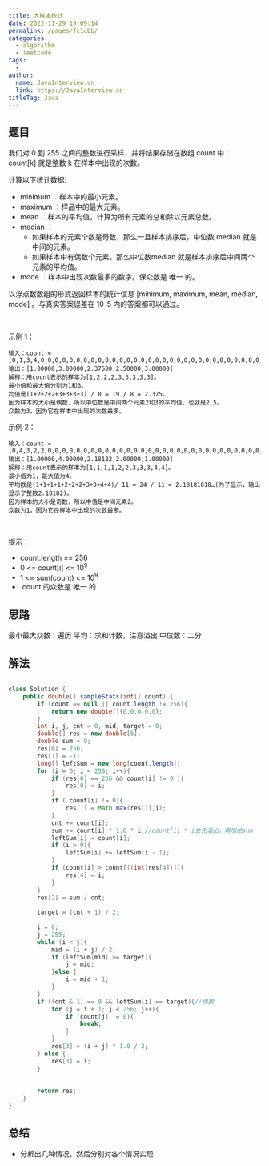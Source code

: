 ```yaml
---
title: 大样本统计
date: 2022-11-29 19:09:14
permalink: /pages/fc1cbb/
categories:
  - algorithm
  - leetcode
tags:
  - 
author: 
  name: JavaInterview.cn
  link: https://JavaInterview.cn
titleTag: Java
---
```




## 题目

我们对 0 到 255 之间的整数进行采样，并将结果存储在数组 count 中：count[k] 就是整数 k 在样本中出现的次数。

计算以下统计数据:

- minimum ：样本中的最小元素。
- maximum ：样品中的最大元素。
- mean ：样本的平均值，计算为所有元素的总和除以元素总数。
- median ：
    - 如果样本的元素个数是奇数，那么一旦样本排序后，中位数 median 就是中间的元素。
    - 如果样本中有偶数个元素，那么中位数median 就是样本排序后中间两个元素的平均值。
- mode ：样本中出现次数最多的数字。保众数是 唯一 的。

以浮点数数组的形式返回样本的统计信息 [minimum, maximum, mean, median, mode] 。与真实答案误差在 10-5 内的答案都可以通过。

 

示例 1：

    输入：count = [0,1,3,4,0,0,0,0,0,0,0,0,0,0,0,0,0,0,0,0,0,0,0,0,0,0,0,0,0,0,0,0,0,0,0,0,0,0,0,0,0,0,0,0,0,0,0,0,0,0,0,0,0,0,0,0,0,0,0,0,0,0,0,0,0,0,0,0,0,0,0,0,0,0,0,0,0,0,0,0,0,0,0,0,0,0,0,0,0,0,0,0,0,0,0,0,0,0,0,0,0,0,0,0,0,0,0,0,0,0,0,0,0,0,0,0,0,0,0,0,0,0,0,0,0,0,0,0,0,0,0,0,0,0,0,0,0,0,0,0,0,0,0,0,0,0,0,0,0,0,0,0,0,0,0,0,0,0,0,0,0,0,0,0,0,0,0,0,0,0,0,0,0,0,0,0,0,0,0,0,0,0,0,0,0,0,0,0,0,0,0,0,0,0,0,0,0,0,0,0,0,0,0,0,0,0,0,0,0,0,0,0,0,0,0,0,0,0,0,0,0,0,0,0,0,0,0,0,0,0,0,0,0,0,0,0,0,0,0,0,0,0,0,0,0,0,0,0,0,0,0,0,0,0,0,0]
    输出：[1.00000,3.00000,2.37500,2.50000,3.00000]
    解释：用count表示的样本为[1,2,2,2,3,3,3,3,3]。
    最小值和最大值分别为1和3。
    均值是(1+2+2+2+3+3+3+3) / 8 = 19 / 8 = 2.375。
    因为样本的大小是偶数，所以中位数是中间两个元素2和3的平均值，也就是2.5。
    众数为3，因为它在样本中出现的次数最多。
示例 2：

    输入：count = [0,4,3,2,2,0,0,0,0,0,0,0,0,0,0,0,0,0,0,0,0,0,0,0,0,0,0,0,0,0,0,0,0,0,0,0,0,0,0,0,0,0,0,0,0,0,0,0,0,0,0,0,0,0,0,0,0,0,0,0,0,0,0,0,0,0,0,0,0,0,0,0,0,0,0,0,0,0,0,0,0,0,0,0,0,0,0,0,0,0,0,0,0,0,0,0,0,0,0,0,0,0,0,0,0,0,0,0,0,0,0,0,0,0,0,0,0,0,0,0,0,0,0,0,0,0,0,0,0,0,0,0,0,0,0,0,0,0,0,0,0,0,0,0,0,0,0,0,0,0,0,0,0,0,0,0,0,0,0,0,0,0,0,0,0,0,0,0,0,0,0,0,0,0,0,0,0,0,0,0,0,0,0,0,0,0,0,0,0,0,0,0,0,0,0,0,0,0,0,0,0,0,0,0,0,0,0,0,0,0,0,0,0,0,0,0,0,0,0,0,0,0,0,0,0,0,0,0,0,0,0,0,0,0,0,0,0,0,0,0,0,0,0,0,0,0,0,0,0,0,0,0,0,0,0,0]
    输出：[1.00000,4.00000,2.18182,2.00000,1.00000]
    解释：用count表示的样本为[1,1,1,1,2,2,3,3,3,4,4]。
    最小值为1，最大值为4。
    平均数是(1+1+1+1+2+2+2+3+3+4+4)/ 11 = 24 / 11 = 2.18181818…(为了显示，输出显示了整数2.18182)。
    因为样本的大小是奇数，所以中值是中间元素2。
    众数为1，因为它在样本中出现的次数最多。
 

提示：

- count.length == 256
- 0 <= count[i] <= 10<sup>9</sup>
- 1 <= sum(count) <= 10<sup>9</sup>
-  count 的众数是 唯一 的


## 思路


最小最大众数：遍历
平均：求和计数，注意溢出
中位数：二分

## 解法
```java

class Solution {
    public double[] sampleStats(int[] count) {
        if (count == null || count.length != 256){
            return new double[]{0,0,0,0,0};
        }
        int i, j, cnt = 0, mid, target = 0;
        double[] res = new double[5];
        double sum = 0;
        res[0] = 256;
        res[1] = -1;
        long[] leftSum = new long[count.length];
        for (i = 0; i < 256; i++){
            if (res[0] == 256 && count[i] != 0 ){
                res[0] = i;
            }
            if ( count[i] != 0){
                res[1] = Math.max(res[1],i);
            }
            cnt += count[i];
            sum += count[i] * 1.0 * i;//count[i] * i会先溢出，再加给sum
            leftSum[i] = count[i];
            if (i > 0){
                leftSum[i] += leftSum[i - 1];
            }
            if (count[i] > count[((int)res[4])]){
                res[4] = i;
            }
        }
        res[2] = sum / cnt;
        
        target = (cnt + 1) / 2;
     
        i = 0;
        j = 255;
        while (i < j){
            mid = (i + j) / 2;
            if (leftSum[mid] >= target){
                j = mid;
            }else {
                i = mid + 1;
            }
        }
        if ((cnt & 1) == 0 && leftSum[i] == target){//偶数
            for (j = i + 1; j < 256; j++){
                if (count[j] != 0){
                    break;
                }
            }
            res[3] = (i + j) * 1.0 / 2;
        } else {
            res[3] = i;
        }
        
        
        return res;
    }
}
```

## 总结

- 分析出几种情况，然后分别对各个情况实现 
